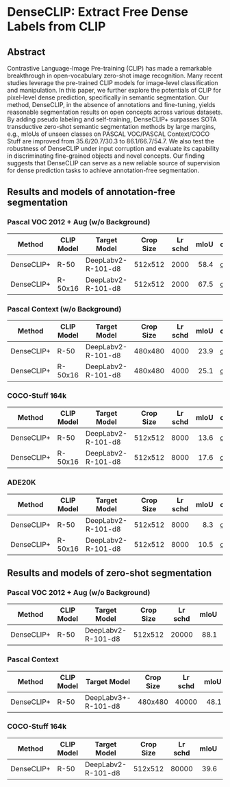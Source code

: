 # DenseCLIP: Extract Free Dense Labels from CLIP

## Abstract
<!-- [ABSTRACT] -->
Contrastive Language-Image Pre-training (CLIP) has made a remarkable breakthrough in open-vocabulary zero-shot image recognition. Many recent studies leverage the pre-trained CLIP models for image-level classification and manipulation. In this paper, we further explore the potentials of CLIP for pixel-level dense prediction, specifically in semantic segmentation. Our method, DenseCLIP, in the absence of annotations and fine-tuning, yields reasonable segmentation results on open concepts across various datasets. By adding pseudo labeling and self-training, DenseCLIP+ surpasses SOTA transductive zero-shot semantic segmentation methods by large margins, e.g., mIoUs of unseen classes on PASCAL VOC/PASCAL Context/COCO Stuff are improved from 35.6/20.7/30.3 to 86.1/66.7/54.7. We also test the robustness of DenseCLIP under input corruption and evaluate its capability in discriminating fine-grained objects and novel concepts. Our finding suggests that DenseCLIP can serve as a new reliable source of supervision for dense prediction tasks to achieve annotation-free segmentation.

## Results and models of annotation-free segmentation

### Pascal VOC 2012 + Aug (w/o Background)

| Method     | CLIP Model | Target Model          | Crop Size | Lr schd | mIoU | config                                                                               |
| ---------- | ---------- | --------------------- | --------- | --------|----: | -------------------------------------------------------------------------------------|
| DenseCLIP+ | R-50       | DeepLabv2-R-101-d8    | 512x512   | 2000    | 58.4 | [config](anno_free/denseclip_plus_r50_deeplabv2_r101-d8_512x512_2k_voc12aug_20.py)   |
| DenseCLIP+ | R-50x16    | DeepLabv2-R-101-d8    | 512x512   | 2000    | 67.5 | [config](anno_free/denseclip_plus_r50x16_deeplabv2_r101-d8_512x512_2k_voc12aug_20.py)|


### Pascal Context (w/o Background)

| Method     | CLIP Model | Target Model          | Crop Size | Lr schd | mIoU | config                                                                                     |
| ---------- | ---------- | --------------------- | --------- | --------|----: | -------------------------------------------------------------------------------------------|
| DenseCLIP+ | R-50       | DeepLabv2-R-101-d8    | 480x480   | 4000    | 23.9 | [config](anno_free/denseclip_plus_r50_deeplabv2_r101-d8_480x480_4k_pascal_context_59.py)   |
| DenseCLIP+ | R-50x16    | DeepLabv2-R-101-d8    | 480x480   | 4000    | 25.1 | [config](anno_free/denseclip_plus_r50x16_deeplabv2_r101-d8_480x480_4k_pascal_context_59.py)|


### COCO-Stuff 164k

| Method     | CLIP Model | Target Model          | Crop Size | Lr schd | mIoU | config                                                                                  |
| ---------- | ---------- | --------------------- | --------- | --------|----: | ----------------------------------------------------------------------------------------|
| DenseCLIP+ | R-50       | DeepLabv2-R-101-d8    | 512x512   | 8000    | 13.6 | [config](anno_free/denseclip_plus_r50_deeplabv2_r101-d8_512x512_8k_coco-stuff164k.py)   |
| DenseCLIP+ | R-50x16    | DeepLabv2-R-101-d8    | 512x512   | 8000    | 17.6 | [config](anno_free/denseclip_plus_r50x16_deeplabv2_r101-d8_512x512_8k_coco-stuff164k.py)|


### ADE20K

| Method     | CLIP Model | Target Model          | Crop Size | Lr schd | mIoU | config                                                                          |
| ---------- | ---------- | --------------------- | --------- | --------|----: | --------------------------------------------------------------------------------|
| DenseCLIP+ | R-50       | DeepLabv2-R-101-d8    | 512x512   | 8000    |  8.3 | [config](anno_free/denseclip_plus_r50_deeplabv2_r101-d8_512x512_8k_ade20k.py)   |
| DenseCLIP+ | R-50x16    | DeepLabv2-R-101-d8    | 512x512   | 8000    | 10.5 | [config](anno_free/denseclip_plus_r50x16_deeplabv2_r101-d8_512x512_8k_ade20k.py)|


## Results and models of zero-shot segmentation

### Pascal VOC 2012 + Aug (w/o Background)

| Method     | CLIP Model | Target Model          | Crop Size | Lr schd | mIoU | config                                                                                |
| ---------- | ---------- | --------------------- | --------- | --------|----: | --------------------------------------------------------------------------------------|
| DenseCLIP+ | R-50       | DeepLabv2-R-101-d8    | 512x512   | 20000   | 88.1 | [config](zero_shot/denseclip_plus_r50_deeplabv2_r101-d8_512x512_20k_voc12aug_20.py)   |


### Pascal Context

| Method     | CLIP Model | Target Model           | Crop Size | Lr schd | mIoU | config                                                                                      |
| ---------- | ---------- | ---------------------- | --------- | --------|----: | --------------------------------------------------------------------------------------------|
| DenseCLIP+ | R-50       | DeepLabv3+-R-101-d8    | 480x480   | 40000   | 48.1 | [config](zero_shot/denseclip_plus_r50_deeplabv2_r101-d8_480x480_40k_pascal_context_59.py)   |


### COCO-Stuff 164k

| Method     | CLIP Model | Target Model          | Crop Size | Lr schd | mIoU | config                                                                                   |
| ---------- | ---------- | --------------------- | --------- | --------|----: | -----------------------------------------------------------------------------------------|
| DenseCLIP+ | R-50       | DeepLabv2-R-101-d8    | 512x512   | 80000   | 39.6 | [config](zero_shot/denseclip_plus_r50_deeplabv2_r101-d8_512x512_80k_coco-stuff164k.py)   |
